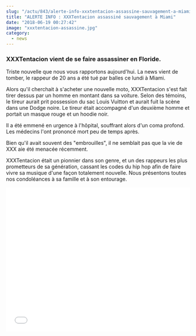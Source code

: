 ```yaml
--- 
slug: "/actu/843/alerte-info-xxxtentacion-assassine-sauvagement-a-miami"
title: "ALERTE INFO : XXXTentacion assassiné sauvagement à Miami"
date: "2018-06-19 00:27:42"
image: "xxxtentacion-assassine.jpg"
category:
  - news
---
```

<h3><strong>XXXTentacion vient de se faire assassiner en Floride.</strong></h3>

<p>Triste nouvelle que nous vous rapportons aujourd'hui. La news vient de tomber, le rappeur de 20 ans a été tué par balles ce lundi à Miami.</p>

<p>Alors qu'il cherchait à s'acheter une nouvelle moto, XXXTentacion s'est fait tirer dessus par un homme en montant dans sa voiture. Selon des témoins, le tireur aurait prit possession du sac Louis Vuitton et aurait fuit la scène dans une Dodge noire. Le tireur était accompagné d'un deuxième homme et portait un masque rouge et un hoodie noir.</p>

<p>Il a été emmené en urgence à l'hôpital, souffrant alors d'un coma profond. Les médecins l'ont prononcé mort peu de temps après.</p>

<p>Bien qu'il avait souvent des "embrouilles", il ne semblait pas que la vie de XXX aie été menacée récemment. </p>

<p>XXXTentacion était un pionnier dans son genre, et un des rappeurs les plus prometteurs de sa génération, cassant les codes du hip hop afin de faire vivre sa musique d'une façon totalement nouvelle. Nous présentons toutes nos condoléances à sa famille et à son entourage.</p>

<iframe src="//cdnapisec.kaltura.com/p/591531/sp/59153100/embedIframeJs/uiconf_id/6740162/partner_id/591531?iframeembed=true&playerId=kaltura-player-9999999999-12407703319341002&entry_id=0_ryyoznc2" width="100%" height="395" allowfullscreen webkitallowfullscreen mozAllowFullScreen frameborder="0"></iframe>